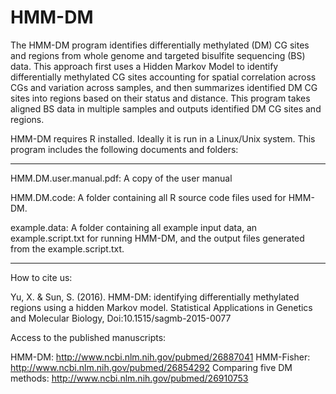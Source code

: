 HMM-DM
======
The HMM-DM program identifies differentially methylated (DM) CG sites and regions from whole genome and targeted bisulfite sequencing (BS) data. This approach first uses a Hidden Markov Model to identify differentially methylated CG sites accounting for spatial correlation across CGs and variation across samples, and then summarizes identified DM CG sites into regions based on their status and distance. This program takes aligned BS data in multiple samples and outputs identified DM CG sites and regions.

HMM-DM requires R installed. Ideally it is run in a Linux/Unix system. This program includes the following documents and folders:
_____________________________________________________________________________________________________________
 
HMM.DM.user.manual.pdf:	A copy of the user manual
 
HMM.DM.code: A folder containing all R source code files used for HMM-DM.

example.data: A folder containing all example input data, an example.script.txt for running HMM-DM, and the output files generated from the example.script.txt.
_____________________________________________________________________________________________________________

How to cite us:

Yu, X. & Sun, S. (2016). HMM-DM: identifying differentially methylated regions using a hidden Markov model. Statistical Applications in Genetics and Molecular Biology, Doi:10.1515/sagmb-2015-0077

Access to the published manuscripts:

HMM-DM: http://www.ncbi.nlm.nih.gov/pubmed/26887041
HMM-Fisher: http://www.ncbi.nlm.nih.gov/pubmed/26854292
Comparing five DM methods: http://www.ncbi.nlm.nih.gov/pubmed/26910753

